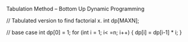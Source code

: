 Tabulation Method – Bottom Up Dynamic Programming

// Tabulated version to find factorial x.
int dp[MAXN];

// base case
int dp[0] = 1;
for (int i = 1; i< =n; i++)
{
dp[i] = dp[i-1] \* i;
}

